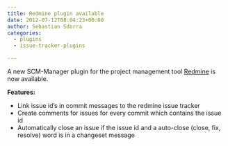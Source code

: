 ```yaml
---
title: Redmine plugin available
date: 2012-07-12T08:04:23+00:00
author: Sebastian Sdorra
categories:
  - plugins
  - issue-tracker-plugins

---
```

A new SCM-Manager plugin for the project management tool <a title="Redmine" href="https://www.redmine.org" target="_blank" rel="noopener noreferrer">Redmine</a> is now available.

**Features:**

- Link issue id’s in commit messages to the redmine issue tracker
- Create comments for issues for every commit which contains the issue id
- Automatically close an issue if the issue id and a auto-close (close, fix, resolve) word is in a changeset message


